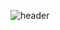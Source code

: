 ![header](https://capsule-render.vercel.app/api?type=wave&color=gradient&text=worldclasscitizen&animation=waving)
